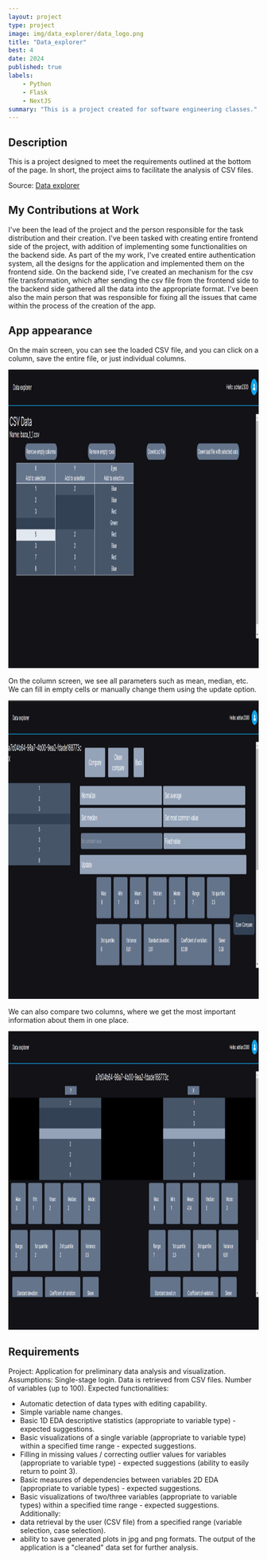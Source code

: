 ```yaml
---
layout: project
type: project
image: img/data_explorer/data_logo.png
title: "Data_explorer"
best: 4
date: 2024
published: true
labels:
    - Python
    - Flask
    - NextJS
summary: "This is a project created for software engineering classes."
---
```


## Description

This is a project designed to meet the requirements outlined at the bottom of the page. In short, the project aims to facilitate the analysis of CSV files.

Source: <a href="https://github.com/MarcinBereta/io_2024">Data explorer</a>

## My Contributions at Work

I've been the lead of the project and the person responsible for the task distribution and their creation.
I've been tasked with creating entire frontend side of the project, with addition of implementing some functionalities on the backend side.
As part of the my work, I've created entire authentication system, all the designs for the application and implemented them on the frontend side.
On the backend side, I've created an mechanism for the csv file transformation, which after sending the csv file from the frontend side to the backend side gathered all the data into the appropriate format. I've been also the main person that was responsible for fixing all the issues that came within the process of the creation of the app.

## App appearance

On the main screen, you can see the loaded CSV file, and you can click on a column, save the entire file, or just individual columns.

<div class="text-center p-4">
  <img width="800" height="600" src="../img/data_explorer/main_screen.png" class="img-thumbnail" >

</div>

On the column screen, we see all parameters such as mean, median, etc. We can fill in empty cells or manually change them using the update option.

<div class="text-center p-4">
  <img width="800" height="600" src="../img/data_explorer/column_data.png" class="img-thumbnail" >

</div>

We can also compare two columns, where we get the most important information about them in one place.

<div class="text-center p-4">
  <img width="800" height="600" src="../img/data_explorer/compare_data.png" class="img-thumbnail" >

</div>

## Requirements

Project: Application for preliminary data analysis and visualization. Assumptions: Single-stage login. Data is retrieved from CSV files. Number of variables (up to 100). Expected functionalities:

-   Automatic detection of data types with editing capability.
-   Simple variable name changes.
-   Basic 1D EDA descriptive statistics (appropriate to variable type) - expected suggestions.
-   Basic visualizations of a single variable (appropriate to variable type) within a specified time range - expected suggestions.
-   Filling in missing values / correcting outlier values for variables (appropriate to variable type) - expected suggestions (ability to easily return to point 3).
-   Basic measures of dependencies between variables 2D EDA (appropriate to variable types) - expected suggestions.
-   Basic visualizations of two/three variables (appropriate to variable types) within a specified time range - expected suggestions. Additionally:
-   data retrieval by the user (CSV file) from a specified range (variable selection, case selection).
-   ability to save generated plots in jpg and png formats. The output of the application is a "cleaned" data set for further analysis.
